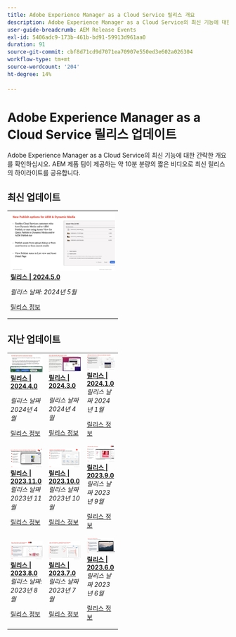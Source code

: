 ```yaml
---
title: Adobe Experience Manager as a Cloud Service 릴리스 개요
description: Adobe Experience Manager as a Cloud Service의 최신 기능에 대한 간략한 개요 보기
user-guide-breadcrumb: AEM Release Events
exl-id: 5406adc9-173b-461b-bd91-59913d961aa0
duration: 91
source-git-commit: cbf8d71cd9d7071ea70907e550ed3e602a026304
workflow-type: tm+mt
source-wordcount: '204'
ht-degree: 14%

---
```


# Adobe Experience Manager as a Cloud Service 릴리스 업데이트

Adobe Experience Manager as a Cloud Service의 최신 기능에 대한 간략한 개요를 확인하십시오. AEM 제품 팀이 제공하는 약 10분 분량의 짧은 비디오로 최신 릴리스의 하이라이트를 공유합니다.

## 최신 업데이트

<table style="max-width: 50%;">
  <tr>
    <td>
      <a href="2024/2024-5-0.md">
        <img alt="2024.5.0 릴리스" src="2024/assets/2024-5-0-thumb.png" />
      </a>
      <div>
        <a href="2024/2024-5-0.md">
          <strong>릴리스 | 2024.5.0</strong>
        </a>
      </div>
      <p><em>릴리스 날짜: 2024년 5월 </em></p>
      <p>
        <a href="https://experienceleague.adobe.com/docs/experience-manager-cloud-service/content/release-notes/release-notes/release-notes-current.html?lang=ko-KR">릴리스 정보</a>
      </p>
    </td>
  </tr>  
</table>

## 지난 업데이트

<table style="max-width: 50%;">
  <tr>
    <td>
      <a href="2024/2024-4-0.md">
        <img alt="2024.4.0 릴리스" src="2024/assets/2024-4-0-thumb.png" />
      </a>
      <div>
        <a href="2024/2024-4-0.md">
          <strong>릴리스 | 2024.4.0</strong>
        </a>
      </div>
      <p><em>릴리스 날짜 2024년 4월 </em></p>
      <p>
        <a href="https://experienceleague.adobe.com/docs/experience-manager-cloud-service/content/release-notes/release-notes/release-notes-current.html?lang=ko-KR">릴리스 정보</a>
      </p>
    </td>
    <td>
      <a href="2024/2024-3-0.md">
        <img alt="2024.3.0 릴리스" src="2024/assets/2024-3-0-thumb.png" />
      </a>
      <div>
        <a href="2024/2024-3-0.md">
          <strong>릴리스 | 2024.3.0</strong>
        </a>
      </div>
      <p><em>릴리스 날짜 2024년 4월 </em></p>
      <p>
        <a href="https://experienceleague.adobe.com/docs/experience-manager-cloud-service/content/release-notes/release-notes/release-notes-current.html?lang=ko-KR">릴리스 정보</a>
      </p>
    </td>
    <td>
      <a href="2024/2024-1-0.md">
        <img alt="2024.1.0 릴리스" src="2024/assets/2024-1-0-thumb.png" />
      </a>
      <div>
        <a href="2024/2024-1-0.md">
          <strong>릴리스 | 2024.1.0</strong>
          <br/>
        </a>
          <em>릴리스 날짜 2024년 1월 </em>
      </div>
      <p>
        <a href="https://experienceleague.adobe.com/docs/experience-manager-cloud-service/content/release-notes/release-notes/release-notes-current.html?lang=ko-KR">릴리스 정보</a>
      <p>
    </td>
  </tr>
  <tr>
    <td>
      <a href="2023/2023-11-0.md">
        <img alt="2023.11.0 릴리스" src="2023/assets/2023-11-0-thumb.png" />
      </a>
      <div>
        <a href="2023/2023-11-0.md">
          <strong>릴리스 | 2023.11.0</strong>
          <br/>
        </a>
          <em>릴리스 날짜 2023년 11월 </em>
      </div>
      <p>
        <a href="https://experienceleague.adobe.com/docs/experience-manager-cloud-service/content/release-notes/release-notes/release-notes-current.html?lang=ko-KR">릴리스 정보</a>
      <p>
    </td>
    <td>
      <a href="2023/2023-10-0.md">
        <img alt="2023.10.0 릴리스" src="2023/assets/2023-10-0-thumb.png" />
      </a>
      <div>
        <a href="2023/2023-10-0.md">
          <strong>릴리스 | 2023.10.0</strong>
          <br/>
        </a>
          <em>릴리스 날짜 2023년 10월 </em>
      </div>
      <p>
        <a href="https://experienceleague.adobe.com/docs/experience-manager-cloud-service/content/release-notes/release-notes/release-notes-current.html?lang=ko-KR">릴리스 정보</a>
      <p>
    </td>
    <td>
      <a href="2023/2023-9-0.md">
        <img alt="2023.9.0 릴리스" src="2023/assets/2023-9-0-thumb.png" />
      </a>
      <div>
        <a href="2023/2023-9-0.md">
          <strong>릴리스 | 2023.9.0</strong>
          <br/>
        </a>
          <em>릴리스 날짜 2023년 9월 </em>
      </div>
      <p>
        <a href="https://experienceleague.adobe.com/docs/experience-manager-cloud-service/content/release-notes/release-notes/release-notes-current.html?lang=ko-KR">릴리스 정보</a>
      <p>
    </td>
  </tr>
  <tr>    
    <td>
      <a href="2023/2023-8-0.md">
        <img alt="2023.8.0 릴리스" src="2023/assets/2023-8-0-thumb.png" />
      </a>
      <div>
        <a href="2023/2023-8-0.md">
          <strong>릴리스 | 2023.8.0</strong>
          <br/>
        </a>
          <em>릴리스 날짜: 2023년 8월 </em>
      </div>
      <p>
        <a href="https://experienceleague.adobe.com/docs/experience-manager-cloud-service/content/release-notes/release-notes/release-notes-current.html?lang=ko-KR">릴리스 정보</a>
      <p>
    </td>
    <td>
      <a href="2023/2023-7-0.md">
        <img alt="2023.7.0 릴리스" src="2023/assets/2023-7-0-thumb.png" />
      </a>
      <div>
        <a href="2023/2023-7-0.md">
          <strong>릴리스 | 2023.7.0</strong>
          <br/>
        </a>
          <em>릴리스 날짜 2023년 7월 </em>
      </div>
      <p>
        <a href="https://experienceleague.adobe.com/docs/experience-manager-cloud-service/content/release-notes/release-notes/release-notes-current.html?lang=ko-KR">릴리스 정보</a>
      <p>
    </td>
    <td>
      <a href="2023/2023-6-0.md">
        <img alt="2023.6.0 릴리스" src="2023/assets/2023-6-0-thumb.png" />
      </a>
      <div>
        <a href="2023/2023-6-0.md">
          <strong>릴리스 | 2023.6.0</strong>
          <br/>
        </a>
          <em>릴리스 날짜 2023년 6월 </em>
      </div>
      <p>
        <a href="https://experienceleague.adobe.com/docs/experience-manager-cloud-service/content/release-notes/release-notes/release-notes-current.html?lang=ko-KR">릴리스 정보</a>
      <p>
    </td>
  </tr>
</table>
